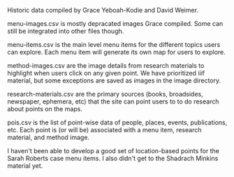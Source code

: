 Historic data compiled by Grace Yeboah-Kodie and David Weimer.

menu-images.csv is mostly depracated images Grace compiled. Some can still be integrated into other files though.

menu-items.csv is the main level menu items for the different topics users can explore. Each menu item will generate its own map for users to explore.

method-images.csv are the image details from research materials to highlight when users click on any given point. We have prioritized iiif material, but some exceptions are saved as images in the image directory.

research-materials.csv are the primary sources (books, broadsides, newspaper, ephemera, etc) that the site can point users to to do research about points on the maps.

pois.csv is the list of point-wise data of people, places, events, publications, etc. Each point is (or will be) associated with a menu item, research material, and method image.

I haven't been able to develop a good set of location-based points for the Sarah Roberts case menu items. I also didn't get to the Shadrach Minkins material yet.